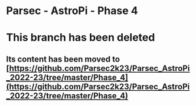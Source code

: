 # Parsec - AstroPi - Phase 4
# This branch has been deleted
## Its content has been moved to [https://github.com/Parsec2k23/Parsec_AstroPi_2022-23/tree/master/Phase_4](https://github.com/Parsec2k23/Parsec_AstroPi_2022-23/tree/master/Phase_4)

